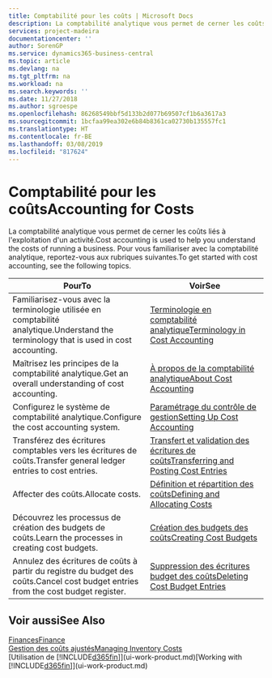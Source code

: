 ```yaml
---
title: Comptabilité pour les coûts | Microsoft Docs
description: La comptabilité analytique vous permet de cerner les coûts liés à l'exploitation d'un activié. Pour vous familiariser avec la comptabilité analytique, reportez-vous aux rubriques suivantes.
services: project-madeira
documentationcenter: ''
author: SorenGP
ms.service: dynamics365-business-central
ms.topic: article
ms.devlang: na
ms.tgt_pltfrm: na
ms.workload: na
ms.search.keywords: ''
ms.date: 11/27/2018
ms.author: sgroespe
ms.openlocfilehash: 86268549bbf5d133b2d077b69507cf1b6a3617a3
ms.sourcegitcommit: 1bcfaa99ea302e6b84b8361ca02730b135557fc1
ms.translationtype: HT
ms.contentlocale: fr-BE
ms.lasthandoff: 03/08/2019
ms.locfileid: "817624"
---
```

# <a name="accounting-for-costs"></a><span data-ttu-id="d0fd9-104">Comptabilité pour les coûts</span><span class="sxs-lookup"><span data-stu-id="d0fd9-104">Accounting for Costs</span></span>
<span data-ttu-id="d0fd9-105">La comptabilité analytique vous permet de cerner les coûts liés à l'exploitation d'un activité.</span><span class="sxs-lookup"><span data-stu-id="d0fd9-105">Cost accounting is used to help you understand the costs of running a business.</span></span> <span data-ttu-id="d0fd9-106">Pour vous familiariser avec la comptabilité analytique, reportez-vous aux rubriques suivantes.</span><span class="sxs-lookup"><span data-stu-id="d0fd9-106">To get started with cost accounting, see the following topics.</span></span>  

|<span data-ttu-id="d0fd9-107">Pour</span><span class="sxs-lookup"><span data-stu-id="d0fd9-107">To</span></span>|<span data-ttu-id="d0fd9-108">Voir</span><span class="sxs-lookup"><span data-stu-id="d0fd9-108">See</span></span>|  
|--------|---------|  
|<span data-ttu-id="d0fd9-109">Familiarisez-vous avec la terminologie utilisée en comptabilité analytique.</span><span class="sxs-lookup"><span data-stu-id="d0fd9-109">Understand the terminology that is used in cost accounting.</span></span>|[<span data-ttu-id="d0fd9-110">Terminologie en comptabilité analytique</span><span class="sxs-lookup"><span data-stu-id="d0fd9-110">Terminology in Cost Accounting</span></span>](finance-terminology-in-cost-accounting.md)|  
|<span data-ttu-id="d0fd9-111">Maîtrisez les principes de la comptabilité analytique.</span><span class="sxs-lookup"><span data-stu-id="d0fd9-111">Get an overall understanding of cost accounting.</span></span>|[<span data-ttu-id="d0fd9-112">À propos de la comptabilité analytique</span><span class="sxs-lookup"><span data-stu-id="d0fd9-112">About Cost Accounting</span></span>](finance-about-cost-accounting.md)|  
|<span data-ttu-id="d0fd9-113">Configurez le système de comptabilité analytique.</span><span class="sxs-lookup"><span data-stu-id="d0fd9-113">Configure the cost accounting system.</span></span>|[<span data-ttu-id="d0fd9-114">Paramétrage du contrôle de gestion</span><span class="sxs-lookup"><span data-stu-id="d0fd9-114">Setting Up Cost Accounting</span></span>](finance-set-up-cost-accounting.md)|  
|<span data-ttu-id="d0fd9-115">Transférez des écritures comptables vers les écritures de coûts.</span><span class="sxs-lookup"><span data-stu-id="d0fd9-115">Transfer general ledger entries to cost entries.</span></span>|[<span data-ttu-id="d0fd9-116">Transfert et validation des écritures de coûts</span><span class="sxs-lookup"><span data-stu-id="d0fd9-116">Transferring and Posting Cost Entries</span></span>](finance-transfer-and-post-cost-entries.md)|  
|<span data-ttu-id="d0fd9-117">Affecter des coûts.</span><span class="sxs-lookup"><span data-stu-id="d0fd9-117">Allocate costs.</span></span>|[<span data-ttu-id="d0fd9-118">Définition et répartition des coûts</span><span class="sxs-lookup"><span data-stu-id="d0fd9-118">Defining and Allocating Costs</span></span>](finance-define-and-allocate-costs.md)|  
|<span data-ttu-id="d0fd9-119">Découvrez les processus de création des budgets de coûts.</span><span class="sxs-lookup"><span data-stu-id="d0fd9-119">Learn the processes in creating cost budgets.</span></span>|[<span data-ttu-id="d0fd9-120">Création des budgets des coûts</span><span class="sxs-lookup"><span data-stu-id="d0fd9-120">Creating Cost Budgets</span></span>](finance-create-cost-budgets.md)|
|<span data-ttu-id="d0fd9-121">Annulez des écritures de coûts à partir du registre du budget des coûts.</span><span class="sxs-lookup"><span data-stu-id="d0fd9-121">Cancel cost budget entries from the cost budget register.</span></span>|[<span data-ttu-id="d0fd9-122">Suppression des écritures budget des coûts</span><span class="sxs-lookup"><span data-stu-id="d0fd9-122">Deleting Cost Budget Entries</span></span>](finance-how-to-delete-cost-budget-entries.md)| 


## <a name="see-also"></a><span data-ttu-id="d0fd9-123">Voir aussi</span><span class="sxs-lookup"><span data-stu-id="d0fd9-123">See Also</span></span>  
[<span data-ttu-id="d0fd9-124">Finances</span><span class="sxs-lookup"><span data-stu-id="d0fd9-124">Finance</span></span>](finance.md)  
[<span data-ttu-id="d0fd9-125">Gestion des coûts ajustés</span><span class="sxs-lookup"><span data-stu-id="d0fd9-125">Managing Inventory Costs</span></span>](finance-manage-inventory-costs.md)  
<span data-ttu-id="d0fd9-126">[Utilisation de [!INCLUDE[d365fin](includes/d365fin_md.md)]](ui-work-product.md)</span><span class="sxs-lookup"><span data-stu-id="d0fd9-126">[Working with [!INCLUDE[d365fin](includes/d365fin_md.md)]](ui-work-product.md)</span></span>
